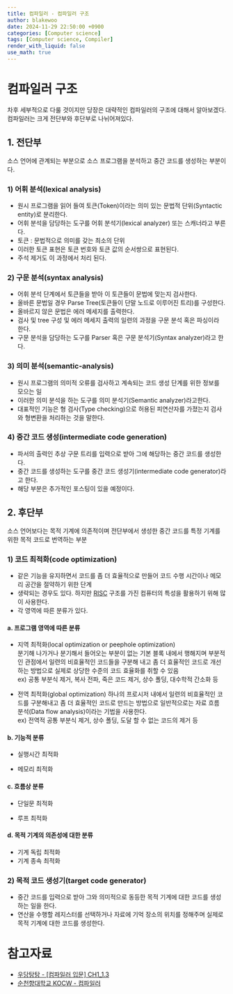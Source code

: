 ```yaml
---
title: 컴파일러 - 컴파일러 구조
author: blakewoo
date: 2024-11-29 22:50:00 +0900
categories: [Computer science]
tags: [Computer science, Compiler] 
render_with_liquid: false
use_math: true
---
```


# 컴파일러 구조
차후 세부적으로 다룰 것이지만 당장은 대략적인 컴파일러의 구조에 대해서 알아보겠다.
컴파일러는 크게 전단부와 후단부로 나뉘어져있다.

## 1. 전단부
소스 언어에 관계되는 부분으로 소스 프로그램을 분석하고 중간 코드를 생성하는 부분이다.

### 1) 어휘 분석(lexical analysis)
- 원시 프로그램을 읽어 들여 토큰(Token)이라는 의미 있는 문법적 단위(Syntactic entity)로 분리한다.
- 어휘 분석을 담당하는 도구를 어휘 분석기(lexical analyzer) 또는 스캐너라고 부른다.
- 토큰 : 문법적으로 의미를 갖는 최소의 단위
- 이러한 토큰 표현은 토큰 번호와 토큰 값의 순서쌍으로 표현된다.  
- 주석 제거도 이 과정에서 처리 된다.

### 2) 구문 분석(syntax analysis)
- 어휘 분석 단계에서 토큰들을 받아 이 토큰들이 문법에 맞는지 검사한다.
- 올바른 문법일 경우 Parse Tree(토큰들이 단말 노드로 이루어진 트리)를 구성한다.  
- 올바르지 않은 문법은 에러 메세지를 출력한다.
- 검사 및 tree 구성 및 에러 메세지 출력의 일련의 과정을 구문 분석 혹은 파싱이라 한다.
- 구문 분석을 담당하는 도구를 Parser 혹은 구문 분석기(Syntax analyzer)라고 한다.

### 3) 의미 분석(semantic-analysis)
- 원시 프로그램의 의미적 오류를 검사하고 계속되는 코드 생성 단계를 위한 정보를 모으는 일
- 이러한 의미 분석을 하는 도구를 의미 분석기(Semantic analyzer)라고한다.
- 대표적인 기능은 형 검사(Type checking)으로 허용된 피연산자를 가졌는지 검사와 형변환을
  처리하는 것을 말한다.

### 4) 중간 코드 생성(intermediate code generation) 
- 파서의 출력인 추상 구문 트리를 입력으로 받아 그에 해당하는 중간 코드를 생성한다.
- 중간 코드를 생성하는 도구를 중간 코드 생성기(intermediate code generator)라고 한다.
- 해당 부분은 추가적인 포스팅이 있을 예정이다.

## 2. 후단부
소스 언어보다는 목적 기계에 의존적이며 전단부에서 생성한 중간 코드를 특정 기계를 위한 목적 코드로 번역하는 부분

### 1) 코드 최적화(code optimization)
- 같은 기능을 유지하면서 코드를 좀 더 효율적으로 만들어 코드 수행 시간이나 메모리 공간을 절약하기 위한 단계
- 생략되는 경우도 있다. 하지만 [RISC](https://blakewoo.github.io/posts/%EC%BB%B4%ED%93%A8%ED%84%B0%EA%B5%AC%EC%A1%B0-CPU-%EC%95%84%ED%82%A4%ED%85%8D%EC%B2%98-%EC%A2%85%EB%A5%98/) 구조를 가진
  컴퓨터의 특성을 활용하기 위해 많이 사용한다.
- 각 영역에 따른 분류가 있다.

#### a. 프로그램 영역에 따른 분류
- 지역 최적화(local optimization or peephole optimization)   
  분기해 나가거나 분기해서 들어오는 부분이 없는 기본 블록 내에서 행해지며 부분적인 관점에서 일련의 비효율적인 코드들을 구분해 내고
  좀 더 효율적인 코드로 개선하는 방법으로 실제로 상당한 수준의 코드 효율화를 취할 수 있음   
  ex) 공통 부분식 제거, 복사 전파, 죽은 코드 제거, 상수 폴딩, 대수학적 간소화 등


- 전역 최적화(global optimization)
  하나의 프로시저 내에서 일련의 비효율적인 코드를 구분해내고 좀 더 효율적인 코드로 만드는 방법으로 일반적으로는 자료 흐름 분석(Data flow analysis)이라는 기법을 사용한다.   
  ex) 전역적 공통 부분식 제거, 상수 폴딩, 도달 할 수 없는 코드의 제거 등
  

#### b. 기능적 분류
- 실행시간 최적화

- 메모리 최적화

#### c. 흐름상 분류
- 단일문 최적화

- 루프 최적화

#### d. 목적 기계의 의존성에 대한 분류
- 기계 독립 최적화
- 기계 종속 최적화

### 2) 목적 코드 생성기(target code generator)
- 중간 코드를 입력으로 받아 그와 의미적으로 동등한 목적 기계에 대한 코드를 생성하는 일을 한다.
- 연산을 수행할 레지스터를 선택하거나 자료에 기억 장소의 위치를 정해주며 실제로 목적 기계에 대한 코드를 생성한다.


# 참고자료
- [우당탕탕 - [컴파일러 입문] CH1_1.3](https://velog.io/@yeonheedong/CH11.3)
- [순천향대학교 KOCW - 컴파일러](http://www.kocw.net/home/cview.do?cid=483c036ed189cda6&ar=link_openapi)
